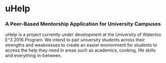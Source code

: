 # uHelp
### A Peer-Based Mentorship Application for University Campuses

uHelp is a project currently under development at the University of Waterloo E^3 2016 Program. We intend to pair university students across their strengths and weaknesses to create an easier environment for students to access the help they need in areas such as academics, cooking, life skills and everything in-between. 
